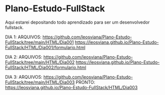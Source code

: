 # Plano-Estudo-FullStack
Aqui estarei depositando todo aprendizado para ser um desenvolvedor fullstack.

DIA 1:
  ARQUIVOS: https://github.com/leosviana/Plano-Estudo-FullStack/tree/main/HTML/Dia001
  https://leosviana.github.io/Plano-Estudo-FullStack/HTML/Dia001/formulario.html

DIA 2:
  ARQUIVOS: https://github.com/leosviana/Plano-Estudo-FullStack/tree/main/HTML/Dia002
  https://leosviana.github.io/Plano-Estudo-FullStack/HTML/Dia002/formulario.html

DIA 3:
  ARQUIVOS: https://github.com/leosviana/Plano-Estudo-FullStack/tree/main/HTML/Dia003
  PRONTO: https://leosviana.github.io/Plano-Estudo-FullStack/HTML/Dia003